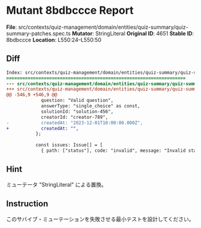 # Mutant 8bdbccce Report

**File**: src/contexts/quiz-management/domain/entities/quiz-summary/quiz-summary-patches.spec.ts
**Mutator**: StringLiteral
**Original ID**: 4651
**Stable ID**: 8bdbccce
**Location**: L550:24–L550:50

## Diff

```diff
Index: src/contexts/quiz-management/domain/entities/quiz-summary/quiz-summary-patches.spec.ts
===================================================================
--- src/contexts/quiz-management/domain/entities/quiz-summary/quiz-summary-patches.spec.ts	original
+++ src/contexts/quiz-management/domain/entities/quiz-summary/quiz-summary-patches.spec.ts	mutated #4651
@@ -546,9 +546,9 @@
             question: "Valid question",
             answerType: "single_choice" as const,
             solutionId: "solution-456",
             creatorId: "creator-789",
-            createdAt: "2023-12-01T10:00:00.000Z",
+            createdAt: "",
           };
 
           const issues: Issue[] = [
             { path: ["status"], code: "invalid", message: "Invalid status" },
```

## Hint

ミューテータ "StringLiteral" による置換。

## Instruction

このサバイブ・ミューテーションを失敗させる最小テストを設計してください。
